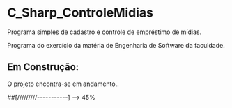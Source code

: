 C_Sharp_ControleMidias
======================

Programa simples de cadastro e controle de empréstimo de mídias. 

Programa do exercício da matéria de Engenharia de Software da faculdade.

## Em Construção:

O projeto encontra-se em andamento..


##[/////////-----------] --> 45%
